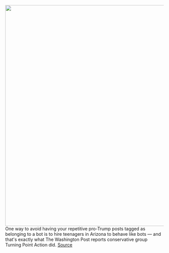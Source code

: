 <img src='https://cdn.vox-cdn.com/thumbor/zh_KjVyLndfyTbCjKn8vfzLPN8Y=/0x0:2040x1360/1200x800/filters:focal(857x517:1183x843)/cdn.vox-cdn.com/uploads/chorus_image/image/67412962/acastro_181128_3109_apple_podcast_charts_0001.0.png' width='700px' /><br/>
One way to avoid having your repetitive pro-Trump posts tagged as belonging to a bot is to hire teenagers in Arizona to behave like bots — and that's exactly what The Washington Post reports conservative group Turning Point Action did.
<a href='https://www.theverge.com/2020/9/15/21438897/troll-farm-turning-point-teenagers-moderation'> Source <a/>